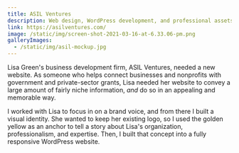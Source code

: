 ```yaml
---
title: ASIL Ventures
description: Web design, WordPress development, and professional assets
link: https://asilventures.com/
image: /static/img/screen-shot-2021-03-16-at-6.33.06-pm.png
galleryImages:
  - /static/img/asil-mockup.jpg
---
```

Lisa Green's business development firm, ASIL Ventures, needed a new website. As someone who helps connect businesses and nonprofits with government and private-sector grants, Lisa needed her website to convey a large amount of fairly niche information, *and* do so in an appealing and memorable way. 

I worked with Lisa to focus in on a brand voice, and from there I built a visual identity. She wanted to keep her existing logo, so I used the golden yellow as an anchor to tell a story about Lisa's organization, professionalism, and expertise. Then, I built that concept into a fully responsive WordPress website.